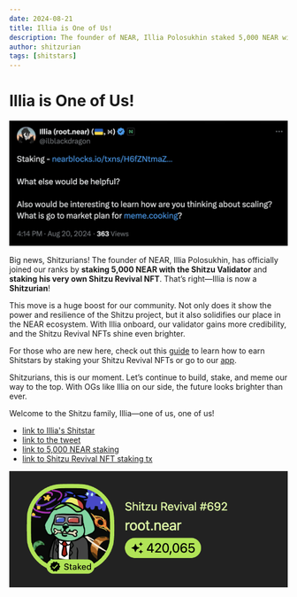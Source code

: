 ```yaml
---
date: 2024-08-21
title: Illia is One of Us!
description: The founder of NEAR, Illia Polosukhin staked 5,000 NEAR with the Shitzu Validator and staked Shitzu Revival NFT. That’s right—Illia is now a Shitzurian!
author: shitzurian
tags: [shitstars]
---
```


# Illia is One of Us!

![tweet](./tweet.png)

Big news, Shitzurians! The founder of NEAR, Illia Polosukhin, has officially joined our ranks by **staking 5,000 NEAR with the Shitzu Validator** and **staking his very own Shitzu Revival NFT**. That’s right—Illia is now a **Shitzurian**!

This move is a huge boost for our community. Not only does it show the power and resilience of the Shitzu project, but it also solidifies our place in the NEAR ecosystem. With Illia onboard, our validator gains more credibility, and the Shitzu Revival NFTs shine even brighter.

For those who are new here, check out this [guide](/blog/2024-07-07-shitstar2/) to learn how to earn Shitstars by staking your Shitzu Revival NFTs or go to our [app](https://app.shitzuapes.xyz/shitstars).

Shitzurians, this is our moment. Let’s continue to build, stake, and meme our way to the top. With OGs like Illia on our side, the future looks brighter than ever.

Welcome to the Shitzu family, Illia—one of us, one of us!

- [link to Illia's Shitstar](https://app.shitzuapes.xyz/shitstars/692)
- [link to the tweet](https://x.com/ilblackdragon/status/1825823627402481937)
- [link to 5,000 NEAR staking](https://nearblocks.io/txns/H6fZNtmaZ4No9sifUTKsrwSosJ6W95MBaEbSgp9cMSLy)
- [link to Shitzu Revival NFT staking tx](https://nearblocks.io/txns/BDi1fyk8xHp5aZq7k2kaEojmmeitqiPtnaq4FMBkn7oz)

![Illia is One of Us!](./thumbnail.png)
